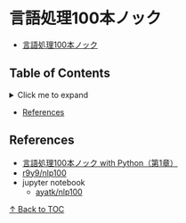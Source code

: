 # 言語処理100本ノック

- [言語処理100本ノック](http://www.cl.ecei.tohoku.ac.jp/nlp100/#)


## Table of Contents

<details>
<summary>Click me to expand</summary>
<!-- START doctoc generated TOC please keep comment here to allow auto update -->
<!-- DON'T EDIT THIS SECTION, INSTEAD RE-RUN doctoc TO UPDATE -->
</details>

- [References](#references)

<!-- END doctoc generated TOC please keep comment here to allow auto update -->
</details>


## References

- [言語処理100本ノック with Python（第1章）](https://qiita.com/gamma1129/items/37bf660cf4e4b21d4267)
- [r9y9/nlp100](https://github.com/r9y9/nlp100)
- jupyter notebook
    - [ayatk/nlp100](https://github.com/ayatk/nlp100)

[↑  Back to TOC]


<!-- Internal References -->
[↑  Back to TOC]: #table-of-contents
<!-- External References -->
